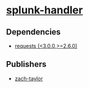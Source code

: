 # [splunk-handler](https://pypi.org/project/splunk-handler)

## Dependencies
- [requests (<3.0.0,>=2.6.0)](packages/r/requests.md)



## Publishers
- [zach-taylor](https://pypi.org/user/zach-taylor)


